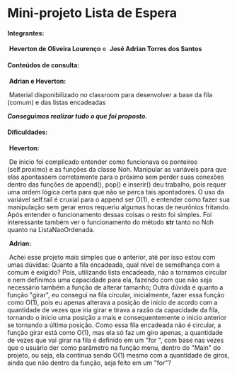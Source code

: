 # Mini-projeto Lista de Espera

#### **Integrantes:**    

​	**Heverton de Oliveira Lourenço** e 
​    **José Adrian Torres dos Santos**

#### Conteúdos de consulta:

​	**Adrian e Heverton:**

​		Material disponibilizado no classroom para desenvolver a base da fila (comum) e das listas encadeadas

***Conseguimos realizar tudo o que foi proposto.***

#### Dificuldades:

​	**Heverton:**

​		De inicio foi complicado entender como funcionava os ponteiros (self.proximo) e as funções da classe Noh. Manipular as variáveis para que elas apontassem corretamente para o próximo sem perder suas conexões dentro das funções de append(), pop() e inserir() deu trabalho, pois requer uma ordem lógica certa para que não se perca tais apontadores. O uso da variável self.tail é cruxial para o append ser O(1), e entender como fazer sua manipulação sem gerar erros requeriu algumas horas de neurônios fritando. Após entender o funcionamento dessas coisas o resto foi simples. Foi interessante também ver o funcionamento do método __str__ tanto no Noh quanto na ListaNaoOrdenada.

​	**Adrian:**

​		Achei esse projeto mais simples que o anterior, até por isso estou com umas dúvidas: Quanto a fila encadeada, qual nível de semelhança com a comum é exigido? Pois, utilizando lista encadeada, não a tornamos circular e nem definimos uma capacidade para ela, fazendo com que não seja necessário também a função de alterar tamanho; Outra dúvida é quanto a função "girar", eu consegui na fila circular, inicialmente, fazer essa função como O(1), pois eu apenas alterava a posição de inicio de acordo com a quantidade de vezes que iria girar e tirava a razão da capacidade da fila, tornando o inicio uma posição a mais e consequentemente o inicio anterior se tornando a última posição. Como essa fila encadeada não é circular, a função girar está como O(1), mas ela só faz um giro apenas, a quantidade de vezes que vai girar na fila é definido em um "for ", com base nas vezes que o usuário der como parâmetro na função menu, dentro do "Main" do projeto, ou seja, ela continua sendo O(1) mesmo com a quantidade de giros, ainda que não dentro da função, seja feito em um "for"?